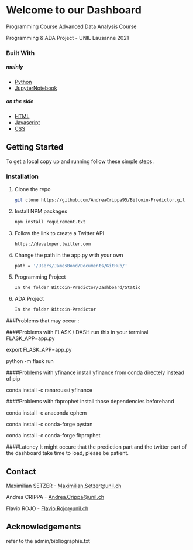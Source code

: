 


# Welcome to our Dashboard
Programming Course
Advanced Data Analysis Course

Programming & ADA Project - UNIL Lausanne 2021

### Built With 
##### mainly
* [Python](Python)
* [JupyterNotebook](JupyterNotebook)

##### on the side
* [HTML](HTLM)
* [Javascript](Javascript)
* [CSS](CSS)

<!-- GETTING STARTED -->
## Getting Started

To get a local copy up and running follow these simple steps.

### Installation

1. Clone the repo
   ```sh
   git clone https://github.com/AndreaCrippa95/Bitcoin-Predictor.git
   ```
2. Install NPM packages
   ```sh
   npm install requirement.txt
   ```
3. Follow the link to create a Twitter API
   ```sh
   https://developer.twitter.com
   ```
4. Change the path in the app.py with your own
   ```sh
   path = '/Users/JamesBond/Documents/GitHub/'
   ```

5. Programming Project
   ```sh
   In the folder Bitcoin-Predictor/Dashboard/Static
   ```

6. ADA Project
   ```sh
   In the folder Bitcoin-Predictor
   ```


<!-- PROBLEMS -->
###Problems that may occur : 

####Problems with FLASK / DASH
run this in your terminal 
FLASK_APP=app.py

export FLASK_APP=app.py

python -m flask run


####Problems with yfinance
install yfinance from conda directely instead of pip

conda install -c ranaroussi yfinance


####Problems with fbprophet
install those dependencies beforehand

conda install -c anaconda ephem

conda install -c conda-forge pystan

conda install -c conda-forge fbprophet

####Latency
It might occure that the prediction part and the twitter part of the dashboard take time to load, please be patient.

<!-- CONTACT -->
## Contact

Maximilian SETZER - 
Maximilian.Setzer@unil.ch

Andrea CRIPPA - 
Andrea.Crippa@unil.ch

Flavio ROJO - 
Flavio.Rojo@unil.ch

<!-- ACKNOWLEDGEMENTS -->
## Acknowledgements

refer to the admin/bibliographie.txt



